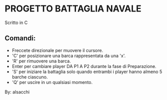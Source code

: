 # PROGETTO BATTAGLIA NAVALE
Scritto in C
## Comandi:
* Freccete direzionale per muovere il cursore.
* 'C' per posizionare una barca rappresentata da una 'x'.
* 'R' per rimuovere una barca.
* Enter per cambiare player DA P1 A P2 durante la fase di Preparazione.
* 'S' per iniziare la battaglia solo quando entrambi i player hanno almeno 5 barche ciascuno.
* 'Q' per uscire in un qualsiasi momento.

By: alsacchi
